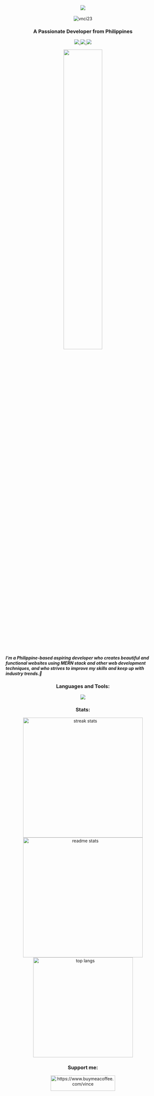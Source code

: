 <h1 align="center">
    <img src="https://readme-typing-svg.herokuapp.com/?font=Righteous&size=35&center=true&vCenter=true&width=500&height=70&duration=4000&lines=Hi+There!+👋;+I'm+Vince+Christian+Gaurino!;" />
</h1>

<p align="center"> <img src="https://komarev.com/ghpvc/?username=vincechristian23&label=Profile%20views&color=blue&style=flat" alt="vnci23" /> </p>

<h3 align="center">A Passionate Developer from Philippines</h3>
<div align="center"> 
    <a href="mailto:VinceChristianGaurino@outlook">
    <img src="https://img.shields.io/badge/Gmail-333333?style=for-the-badge&logo=gmail&logoColor=red" />
  </a>
  <a href="https://www.linkedin.com/in/vnci23/" target="_blank">
    <img src="https://img.shields.io/badge/LinkedIn-0077B5?style=for-the-badge&logo=linkedin&logoColor=white" target="_blank" />
  </a>
  <a href="https://vnci23.github.io/link/" target="_blank">
     <img src="https://img.shields.io/badge/Portfolio-FF5722?style=for-the-badge&logo=todoist&logoColor=white" target="_blank" /> 
  </a>
</div>

<p align="center"><img src="https://github.com/poteto/poteto/blob/master/nice.gif?raw=true" width=50%></p>

<h5>I’m a Philippine-based aspiring developer who creates beautiful and functional websites using MERN stack and other web development techniques, and who strives to improve my skills and keep up with industry trends.🙂<h5/>

<h3 align="center">Languages and Tools:</h3>
<div align="center">
    <img src="https://skillicons.dev/icons?i=html,css,javascript,tailwind,figma,react,nodejs,express,mongodb,git,github,vscode" />
</div>


<h3 align="center">Stats:</h3>
<div align=center>
  <img width=390 src="https://github-readme-streak-stats-salesp07.vercel.app/?user=vnci23&count_private=true&theme=react&border_radius=10" alt="streak stats"/>
  <img width=390 src="https://github-readme-stats-salesp07.vercel.app/api?username=vnci23&count_private=true&show_icons=true&theme=react&rank_icon=github&border_radius=10" alt="readme stats" />
  <br/>
  <img width=325 align="center" src="https://github-readme-stats-salesp07.vercel.app/api/top-langs/?username=vnci23&hide=HTML&langs_count=8&layout=compact&theme=react&border_radius=10&size_weight=0.5&count_weight=0.5&exclude_repo=github-readme-stats" alt="top langs" />
</div>

<h3 align="center">Support me:</h3>
<p align="center"><a href="https://www.buymeacoffee.com/vinceg"> <img src="https://cdn.buymeacoffee.com/buttons/v2/default-yellow.png" height="50" width="210" alt="https://www.buymeacoffee.com/vince" /></a></p><br><br>
 
